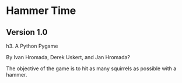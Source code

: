 Hammer Time
===========
Version 1.0
-----------
h3. A Python Pygame

By Ivan Hromada, Derek Uskert, and Jan Hromada? 

The objective of the game is to hit as many squirrels as possible with a hammer. 

